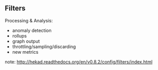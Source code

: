 ##  Filters

Processing & Analysis:

- anomaly detection
- rollups
- graph output
- throttling/sampling/discarding
- new metrics

note:
    http://hekad.readthedocs.org/en/v0.8.2/config/filters/index.html
